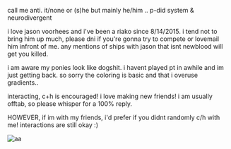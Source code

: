 call me anti. 
it/none or (s)he but mainly he/him ..  p-did system & neurodivergent

i love jason voorhees and i've been a riako since 8/14/2015. i tend not to bring him up much, please dni if you're gonna try to compete or lovemail him infront of me. any mentions of ships with jason that isnt newblood will get you killed.

i am aware my ponies look like dogshit. i havent played pt in awhile and im just getting back. so sorry the coloring is basic and that i overuse gradients..


interacting, c+h is encouraged! i love making new friends! i am usually offtab, so please whisper for a 100% reply. 

HOWEVER, if im with my friends, i'd prefer if you didnt randomly c/h with me! interactions are still okay :) 

![aa](https://files.catbox.moe/6u7d4o.PNG)
